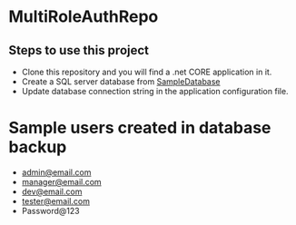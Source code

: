 # MultiRoleAuthRepo

## Steps to use this project
- Clone this repository and you will find a .net CORE application in it.
- Create a SQL server database from [SampleDatabase](./SampleDatabase)
- Update database connection string in the application configuration file.

# Sample users created in database backup
- admin@email.com
- manager@email.com
- dev@email.com
- tester@email.com
- Password@123
